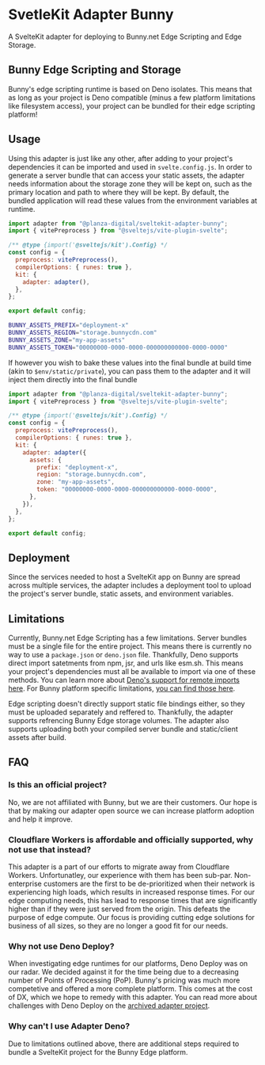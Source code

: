 # SvetleKit Adapter Bunny

A SvelteKit adapter for deploying to Bunny.net Edge Scripting and Edge Storage.

## Bunny Edge Scripting and Storage

Bunny's edge scripting runtime is based on Deno isolates. This means that as long as your project is Deno compatible (minus a few platform limitations like filesystem access), your project can be bundled for their edge scripting platform!

## Usage

Using this adapter is just like any other, after adding to your project's dependencies it can be imported and used in `svelte.config.js`. In order to generate a server bundle that can access your static assets, the adapter needs information about the storage zone they will be kept on, such as the primary location and path to where they will be kept. By default, the bundled application will read these values from the environment variables at runtime.

```javascript
import adapter from "@planza-digital/sveltekit-adapter-bunny";
import { vitePreprocess } from "@sveltejs/vite-plugin-svelte";

/** @type {import('@sveltejs/kit').Config} */
const config = {
  preprocess: vitePreprocess(),
  compilerOptions: { runes: true },
  kit: {
    adapter: adapter(),
  },
};

export default config;
```

```bash
BUNNY_ASSETS_PREFIX="deployment-x"
BUNNY_ASSETS_REGION="storage.bunnycdn.com"
BUNNY_ASSETS_ZONE="my-app-assets"
BUNNY_ASSETS_TOKEN="00000000-0000-0000-000000000000-0000-0000"
```

If however you wish to bake these values into the final bundle at build time (akin to `$env/static/private`), you can pass them to the adapter and it will inject them directly into the final bundle

```javascript
import adapter from "@planza-digital/sveltekit-adapter-bunny";
import { vitePreprocess } from "@sveltejs/vite-plugin-svelte";

/** @type {import('@sveltejs/kit').Config} */
const config = {
  preprocess: vitePreprocess(),
  compilerOptions: { runes: true },
  kit: {
    adapter: adapter({
      assets: {
        prefix: "deployment-x",
        region: "storage.bunnycdn.com",
        zone: "my-app-assets",
        token: "00000000-0000-0000-000000000000-0000-0000",
      },
    }),
  },
};

export default config;
```

## Deployment

Since the services needed to host a SvelteKit app on Bunny are spread across multiple services, the adapter includes a deployment tool to upload the project's server bundle, static assets, and environment variables.

## Limitations

Currently, Bunny.net Edge Scripting has a few limitations. Server bundles must be a single file for the entire project. This means there is currently no way to use a `package.json` or `deno.json` file. Thankfully, Deno supports direct import satetments from npm, jsr, and urls like esm.sh. This means your project's dependencies must all be available to import via one of these methods. You can learn more about [Deno's support for remote imports here](https://docs.deno.com/runtime/fundamentals/modules/#importing-third-party-modules-and-libraries). For Bunny platform specific limitations, [you can find those here](https://docs.bunny.net/docs/edge-scripting-limits).

Edge scripting doesn't directly support static file bindings either, so they must be uploaded separately and reffered to. Thankfully, the adapter supports refrencing Bunny Edge storage volumes. The adapter also supports uploading both your compiled server bundle and static/client assets after build.

## FAQ

### Is this an official project?

No, we are not affiliated with Bunny, but we are their customers. Our hope is that by making our adapter open source we can increase platform adoption and help it improve.

### Cloudflare Workers is affordable and officially supported, why not use that instead?

This adapter is a part of our efforts to migrate away from Cloudflare Workers. Unfortunatley, our experience with them has been sub-par. Non-enterprise customers are the first to be de-prioritized when their network is experiencing high loads, which results in increased response times. For our edge computing needs, this has lead to response times that are significantly higher than if they were just served from the origin. This defeats the purpose of edge compute. Our focus is providing cutting edge solutions for business of all sizes, so they are no longer a good fit for our needs.

### Why not use Deno Deploy?

When investigating edge runtimes for our platforms, Deno Deploy was on our radar. We decided against it for the time being due to a decreasing number of Points of Processing (PoP). Bunny's pricing was much more competetive and offered a more complete platform. This comes at the cost of DX, which we hope to remedy with this adapter. You can read more about challenges with Deno Deploy on the [archived adapter project](https://github.com/dbushell/sveltekit-adapter-deno).

### Why can't I use Adapter Deno?

Due to limitations outlined above, there are additional steps required to bundle a SvelteKit project for the Bunny Edge platform.
